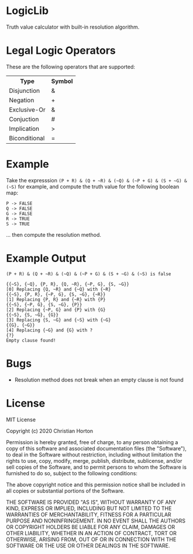 # LogicLib
Truth value calculator with built-in resolution algorithm.

# Legal Logic Operators
<p>These are the following operators that are supported:</p>
<table>
  <tr>
    <th>Type</th>
    <th>Symbol</th>
  </tr>
  <tr>
    <td>Disjunction</td>
    <td>&</td>
  </tr>
  <tr>
    <td>Negation</td>
    <td>+</td>
  </tr>
  <tr>
    <td>Exclusive-Or</td>
    <td>&</td>
  </tr>
  <tr>
    <td>Conjuction</td>
    <td>#</td>
  </tr>
  <tr>
    <td>Implication</td>
    <td>></td>
  </tr>
  <tr>
    <td>Biconditional</td>
    <td>=</td>
  </tr>
</table>

# Example
Take the expresssion ```(P + R) & (Q + ~R) & (~Q) & (~P + G) & (S + ~G) & (~S)``` for example,
and compute the truth value for the following boolean map:
```
P -> FALSE
Q -> FALSE
G -> FALSE
R -> TRUE
S -> TRUE
```
... then compute the resolution method.

# Example Output
```
(P + R) & (Q + ~R) & (~Q) & (~P + G) & (S + ~G) & (~S) is false

{{~S}, {~Q}, {P, R}, {Q, ~R}, {~P, G}, {S, ~G}}
[0] Replacing {Q, ~R} and {~Q} with {~R}
{{~S}, {P, R}, {~P, G}, {S, ~G}, {~R}}
[1] Replacing {P, R} and {~R} with {P}
{{~S}, {~P, G}, {S, ~G}, {P}}
[2] Replacing {~P, G} and {P} with {G}
{{~S}, {S, ~G}, {G}}
[3] Replacing {S, ~G} and {~S} with {~G}
{{G}, {~G}}
[4] Replacing {~G} and {G} with ?
{?}
Empty clause found!
```
# Bugs
<ul>
  <li>Resolution method does not break when an empty clause is not found</li>
</ul>

# License

MIT License

Copyright (c) 2020 Christian Horton

Permission is hereby granted, free of charge, to any person obtaining a copy
of this software and associated documentation files (the "Software"), to deal
in the Software without restriction, including without limitation the rights
to use, copy, modify, merge, publish, distribute, sublicense, and/or sell
copies of the Software, and to permit persons to whom the Software is
furnished to do so, subject to the following conditions:

The above copyright notice and this permission notice shall be included in all
copies or substantial portions of the Software.

THE SOFTWARE IS PROVIDED "AS IS", WITHOUT WARRANTY OF ANY KIND, EXPRESS OR
IMPLIED, INCLUDING BUT NOT LIMITED TO THE WARRANTIES OF MERCHANTABILITY,
FITNESS FOR A PARTICULAR PURPOSE AND NONINFRINGEMENT. IN NO EVENT SHALL THE
AUTHORS OR COPYRIGHT HOLDERS BE LIABLE FOR ANY CLAIM, DAMAGES OR OTHER
LIABILITY, WHETHER IN AN ACTION OF CONTRACT, TORT OR OTHERWISE, ARISING FROM,
OUT OF OR IN CONNECTION WITH THE SOFTWARE OR THE USE OR OTHER DEALINGS IN THE
SOFTWARE.
